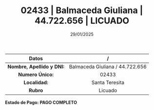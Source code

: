 ﻿---
title: 02433 | Balmaceda Giuliana | 44.722.656 | LICUADO
date: 29/01/2025
draft: false
tags: ['santa-teresita', 'titular', 'licuado']
---

|          **Datos**          |  /  |
|:---------------------------:|:---:|
| **Nombre, Apellido y DNI:** | Balmaceda Giuliana / 44.722.656 |
|      **Numero Único:**      | 02433 |
|        **Localidad:**       | Santa Teresita |
|          **Rubro**          | Licuado |

**Estado de Pago:** **PAGO COMPLETO**
